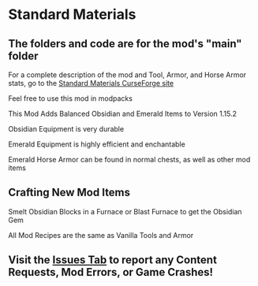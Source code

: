 # Standard Materials
## The folders and code are for the mod's "main" folder
For a complete description of the mod and Tool, Armor, and Horse Armor stats, go to the [Standard Materials CurseForge site](https://www.curseforge.com/minecraft/mc-mods/standardmaterials "Standard Materials CurseForge")

Feel free to use this mod in modpacks

This Mod Adds Balanced Obsidian and Emerald Items to Version 1.15.2

Obsidian Equipment is very durable

Emerald Equipment is highly efficient and enchantable

Emerald Horse Armor can be found in normal chests, as well as other mod items


## Crafting New Mod Items
Smelt Obsidian Blocks in a Furnace or Blast Furnace to get the Obsidian Gem

All Mod Recipes are the same as Vanilla Tools and Armor


## Visit the [Issues Tab](https://github.com/EricHedengren/StandardMaterials/issues "Standard Materials Issues") to report any Content Requests, Mod Errors, or Game Crashes!
